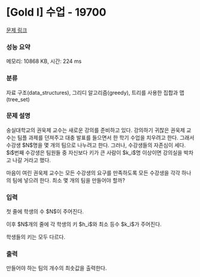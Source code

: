 # [Gold I] 수업 - 19700 

[문제 링크](https://www.acmicpc.net/problem/19700) 

### 성능 요약

메모리: 10868 KB, 시간: 224 ms

### 분류

자료 구조(data_structures), 그리디 알고리즘(greedy), 트리를 사용한 집합과 맵(tree_set)

### 문제 설명

<p>숭실대학교의 권욱제 교수는 새로운 강의를 준비하고 있다. 강의하기 귀찮은 권욱제 교수는 팀플 과제를 던져주고 대충 발표를 들으면서 한 학기 수업을 치우려고 한다. 그래서 수강생 $N$명을 몇 개의 팀으로 나누려고 한다. 그러나, 수강생들의 자존심이 세다. $i$번째 수강생은 팀원들 중 자신보다 키가 큰 사람이 $k_i$명 이상이면 강의실을 박차고 나갈 거라고 했다.</p>

<p>마음이 여린 권욱제 교수는 모든 수강생의 요구를 만족하도록 모든 수강생을 각각 하나의 팀에 넣으려 한다. 최소 몇 개의 팀을 만들어야 할까?</p>

### 입력 

 <p>첫 줄에 학생의 수 $N$이 주어진다.</p>

<p>이후 $N$개의 줄에 각 학생의 키 $h_i$와 최소 등수 $k_i$가 주어진다.</p>

<p>학생들의 키는 모두 다르다.</p>

### 출력 

 <p>만들어야 하는 팀의 개수의 최솟값을 출력한다.</p>

